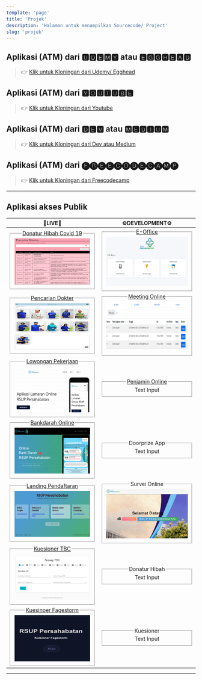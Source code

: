 ```yaml
---
template: 'page'
title: 'Projek'
description: 'Halaman untuk menampilkan Sourcecode/ Project'
slug: 'projek'
---
```


## Aplikasi (ATM) dari 🆄🅳🅴🅼🆈 atau 🅴🅶🅶🅷🅴🅰🅳

> 👉 [Klik untuk Kloningan dari Udemy/ Egghead](project-kloningan-dari-udemy-egghead)

## Aplikasi (ATM) dari 🆈🅾🆄🆃🆄🅱🅴 

> 👉 [Klik untuk Kloningan dari Youtube](project-kloningan-dari-youtube)

## Aplikasi (ATM) dari 🅳🅴🆅 atau 🅼🅴🅳🅸🆄🅼

> 👉 [Klik untuk Kloningan dari Dev atau Medium](project-kloningan-dari-dev-atau-medium)

## Aplikasi (ATM) dari 🅕🅡🅔🅔🅒🅞🅓🅔🅒🅐🅜🅟

> 👉 [Klik untuk Kloningan dari Freecodecamp](project-kloningan-dari-freecodecamp)

---

## Aplikasi akses Publik


| <center>🚀LIVE🚀</center> | <center>⚙️DEVELOPMENT⚙️</center> |
| :---: | :---: |
|<fieldset><legend>[Donatur Hibah Covid 19](https://hibahcovid19.netlify.app/)</legend>![Pencarian Donatur](../images/pencarian-donatur.png)</fieldset>|<fieldset><legend>[E-Office](https://surat.rsuppersahabatan.co.id/)</legend>![Surat Menyurat](../images/e-office.png)</fieldset>|
|<fieldset><legend>[Pencarian Dokter](https://dokter.rsuppersahabatan.co.id/)</legend>![Pencarian Dokter](../images/pencarian-dokter.png)</fieldset>|<fieldset><legend>[Meeting Online](https://zoom.rsuppersahabatan.co.id/)</legend>![Meeting Online](../images/zoom-online.png)</fieldset>|
|<fieldset><legend>[Lowongan Pekerjaan](https://lowongan.rsuppersahabatan.co.id/)</legend>![Lowongan Online](../images/lowongan-online.png)</fieldset>|<fieldset><legend>[Penjamin Online](https://penjamin.rsuppersahabatan.co.id/)</legend><label for="text3">Text Input</label></fieldset>|
|<fieldset><legend>[Bankdarah Online](https://bankdarah.rsuppersahabatan.co.id/)</legend>![Bankdarah Online](../images/bankdarah-online.png)</fieldset>|<fieldset><legend>Doorprize App</legend><label for="text3">Text Input</label></fieldset>|
|<fieldset><legend>[Landing Pendaftaran](https://pendaftaran.rsuppersahabatan.co.id/)</legend>![Bankdarah Online](../images/pendaftaran-landing.png)</fieldset>|<fieldset><legend>Survei Online</legend>![Fagestorm](../images/survei-online.png)</fieldset>|
|<fieldset><legend>[Kuesioner TBC](https://survey-tbc.netlify.app/)</legend>![Fagestorm](../images/survei-tbc.png)</fieldset>|<fieldset><legend>Donatur Hibah</legend><label for="text3">Text Input</label></fieldset>|
|<fieldset><legend>[Kuesinoer Fagestorm	](https://fagestorm.netlify.app/)</legend>![Fagestorm](../images/fagestorm.png)</fieldset>|<fieldset><legend>Kuesioner</legend><label for="text3">Text Input</label></fieldset>|

---
